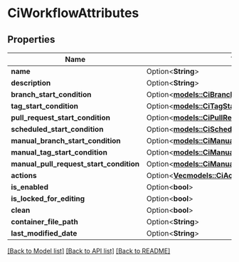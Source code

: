 # CiWorkflowAttributes

## Properties

Name | Type | Description | Notes
------------ | ------------- | ------------- | -------------
**name** | Option<**String**> |  | [optional]
**description** | Option<**String**> |  | [optional]
**branch_start_condition** | Option<[**models::CiBranchStartCondition**](CiBranchStartCondition.md)> |  | [optional]
**tag_start_condition** | Option<[**models::CiTagStartCondition**](CiTagStartCondition.md)> |  | [optional]
**pull_request_start_condition** | Option<[**models::CiPullRequestStartCondition**](CiPullRequestStartCondition.md)> |  | [optional]
**scheduled_start_condition** | Option<[**models::CiScheduledStartCondition**](CiScheduledStartCondition.md)> |  | [optional]
**manual_branch_start_condition** | Option<[**models::CiManualBranchStartCondition**](CiManualBranchStartCondition.md)> |  | [optional]
**manual_tag_start_condition** | Option<[**models::CiManualTagStartCondition**](CiManualTagStartCondition.md)> |  | [optional]
**manual_pull_request_start_condition** | Option<[**models::CiManualPullRequestStartCondition**](CiManualPullRequestStartCondition.md)> |  | [optional]
**actions** | Option<[**Vec<models::CiAction>**](CiAction.md)> |  | [optional]
**is_enabled** | Option<**bool**> |  | [optional]
**is_locked_for_editing** | Option<**bool**> |  | [optional]
**clean** | Option<**bool**> |  | [optional]
**container_file_path** | Option<**String**> |  | [optional]
**last_modified_date** | Option<**String**> |  | [optional]

[[Back to Model list]](../README.md#documentation-for-models) [[Back to API list]](../README.md#documentation-for-api-endpoints) [[Back to README]](../README.md)


